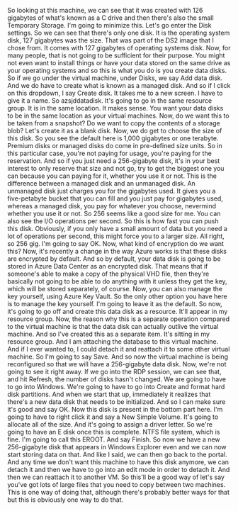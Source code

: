 <v Instructor>So looking at this machine,</v>
we can see that it was created
with 126 gigabytes of what's known as a C drive
and then there's also the small Temporary Storage.
I'm going to minimize this.
Let's go enter the Disk settings.
So we can see that there's only one disk.
It is the operating system disk, 127 gigabytes was the size.
That was part of the DS2 image that I chose from.
It comes with 127 gigabytes of operating systems disk.
Now, for many people, that is not going
to be sufficient for their purpose.
You might not even want to install things
or have your data stored
on the same drive as your operating systems
and so this is what you do is you create data disks.
So if we go under the virtual machine, under Disks,
we say Add data disk.
And we do have to create what is known
as a managed disk.
And so if I click on this dropdown,
I say Create disk.
It takes me to a new screen.
I have to give it a name.
So azsjddatadisk.
It's going to go in the same resource group.
It is in the same location.
It makes sense.
You want your data disks to be in the same location
as your virtual machines.
Now, do we want this to be taken from a snapshot?
Do we want to copy the contents of a storage blob?
Let's create it as a blank disk.
Now, we do get to choose the size of this disk.
So you see the default here is 1,000 gigabytes
or one terabyte.
Premium disks or managed disks do come
in pre-defined size units.
So in this particular case,
you're not paying for usage,
you're paying for the reservation.
And so if you just need a 256-gigabyte disk,
it's in your best interest
to only reserve that size
and not go, try to get the biggest one you can
because you can paying for it,
whether you use it or not.
This is the difference between a managed disk
and an unmanaged disk.
An unmanaged disk just charges you for the gigabytes used.
It gives you a five-petabyte bucket
that you can fill and you just pay for gigabytes used,
whereas a managed disk, you pay
for whatever you choose,
nevermind whether you use it or not.
So 256 seems like a good size for me.
You can also see the I/O operations per second.
So this is how fast you can push this disk.
Obviously, if you only have a small amount of data
but you need a lot of operations per second,
this might force you to a larger size.
All right, so 256 gig.
I'm going to say OK.
Now, what kind of encryption do we want this?
Now, it's recently a change in the way Azure works
is that these disks are encrypted by default.
And so by default, your data disk
is going to be stored in Azure Data Center
as an encrypted disk.
That means that if someone's able
to make a copy of the physical VHD file,
then they're basically not going to be able
to do anything with it
unless they get the key,
which will be stored separately, of course.
Now, you can also manage the key yourself,
using Azure Key Vault.
So the only other option you have here
is to manage the key yourself.
I'm going to leave it as the default.
So now, it's going to go off
and create this data disk as a resource.
It'll appear in my resource group.
Now, the reason why this is a separate operation compared
to the virtual machine
is that the data disk
can actually outlive the virtual machine.
And so I've created this as a separate item.
It's sitting in my resource group.
And I am attaching the database
to this virtual machine.
And if I ever wanted to,
I could detach it and reattach it
to some other virtual machine.
So I'm going to say Save.
And so now the virtual machine is being reconfigured
so that we will have a 256-gigabyte data disk.
Now, we're not going to see it right away.
If we go into the RDP session,
we can see that, and hit Refresh,
the number of disks hasn't changed.
We are going to have to go into Windows.
We're going to have to go into Create
and format hard disk partitions.
And when we start that up,
immediately it realizes that there's a new data disk
that needs to be initialized.
And so I can make sure it's good and say OK.
Now this disk is present in the bottom part here.
I'm going to have to right click it
and say a New Simple Volume.
It's going to allocate all of the size.
And it's going to assign a driver letter.
So we're going to have an E disk once this is complete.
NTFS file system, which is fine.
I'm going to call this EROOT.
And say Finish.
So now we have a new 256-gigabyte disk
that appears in Windows Explorer even
and we can now start storing data on that.
And like I said, we can then go back to the portal.
And any time we don't want this machine
to have this disk anymore,
we can detach it and then we have to go into an edit mode
in order to detach it.
And then we can reattach it to another VM.
So this'll be a good way
of let's say you've got lots of large files
that you need to copy between two machines.
This is one way of doing that,
although there's probably better ways for that
but this is obviously one way to do that.
